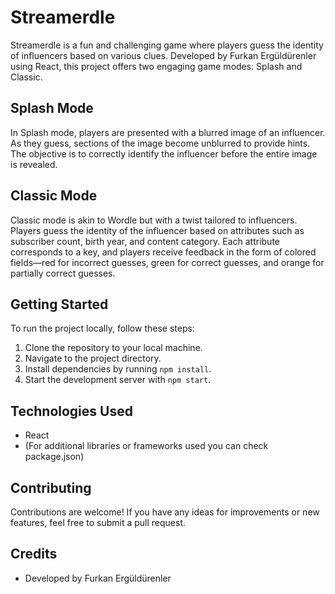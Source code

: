 # Streamerdle

Streamerdle is a fun and challenging game where players guess the identity of influencers based on various clues. Developed by Furkan Ergüldürenler using React, this project offers two engaging game modes: Splash and Classic.

## Splash Mode

In Splash mode, players are presented with a blurred image of an influencer. As they guess, sections of the image become unblurred to provide hints. The objective is to correctly identify the influencer before the entire image is revealed.

## Classic Mode

Classic mode is akin to Wordle but with a twist tailored to influencers. Players guess the identity of the influencer based on attributes such as subscriber count, birth year, and content category. Each attribute corresponds to a key, and players receive feedback in the form of colored fields—red for incorrect guesses, green for correct guesses, and orange for partially correct guesses.

## Getting Started

To run the project locally, follow these steps:

1. Clone the repository to your local machine.
2. Navigate to the project directory.
3. Install dependencies by running `npm install`.
4. Start the development server with `npm start`.

## Technologies Used

- React
- (For additional libraries or frameworks used you can check package.json)

## Contributing

Contributions are welcome! If you have any ideas for improvements or new features, feel free to submit a pull request.

## Credits

- Developed by Furkan Ergüldürenler
